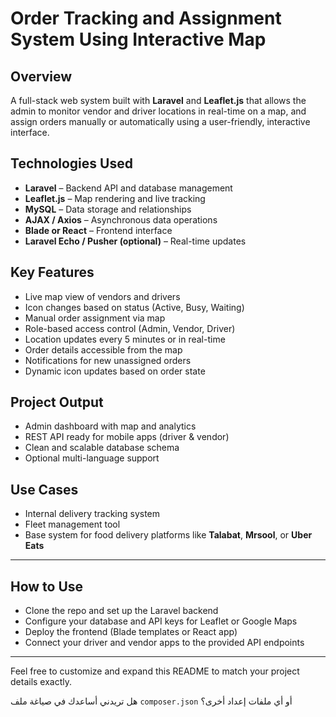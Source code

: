 # Order Tracking and Assignment System Using Interactive Map

## Overview
A full-stack web system built with **Laravel** and **Leaflet.js** that allows the admin to monitor vendor and driver locations in real-time on a map, and assign orders manually or automatically using a user-friendly, interactive interface.

## Technologies Used
- **Laravel** – Backend API and database management  
- **Leaflet.js** – Map rendering and live tracking  
- **MySQL** – Data storage and relationships  
- **AJAX / Axios** – Asynchronous data operations  
- **Blade or React** – Frontend interface  
- **Laravel Echo / Pusher (optional)** – Real-time updates  

## Key Features
- Live map view of vendors and drivers  
- Icon changes based on status (Active, Busy, Waiting)  
- Manual order assignment via map  
- Role-based access control (Admin, Vendor, Driver)  
- Location updates every 5 minutes or in real-time  
- Order details accessible from the map  
- Notifications for new unassigned orders  
- Dynamic icon updates based on order state  

## Project Output
- Admin dashboard with map and analytics  
- REST API ready for mobile apps (driver & vendor)  
- Clean and scalable database schema  
- Optional multi-language support  

## Use Cases
- Internal delivery tracking system  
- Fleet management tool  
- Base system for food delivery platforms like **Talabat**, **Mrsool**, or **Uber Eats**

---

## How to Use
- Clone the repo and set up the Laravel backend  
- Configure your database and API keys for Leaflet or Google Maps  
- Deploy the frontend (Blade templates or React app)  
- Connect your driver and vendor apps to the provided API endpoints  

---

Feel free to customize and expand this README to match your project details exactly.

هل تريدني أساعدك في صياغة ملف `composer.json` أو أي ملفات إعداد أخرى؟
